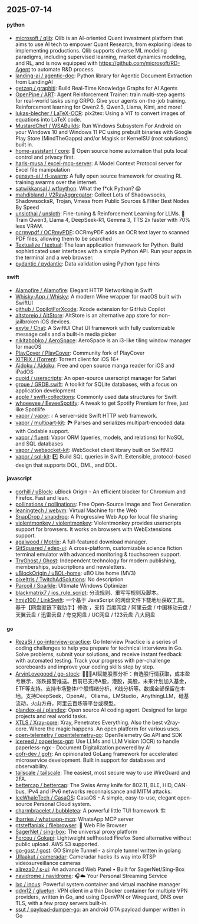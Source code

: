 ## 2025-07-14

#### python
* [microsoft / qlib](https://github.com/microsoft/qlib): Qlib is an AI-oriented Quant investment platform that aims to use AI tech to empower Quant Research, from exploring ideas to implementing productions. Qlib supports diverse ML modeling paradigms, including supervised learning, market dynamics modeling, and RL, and is now equipped with https://github.com/microsoft/RD-Agent to automate R&D process.
* [landing-ai / agentic-doc](https://github.com/landing-ai/agentic-doc): Python library for Agentic Document Extraction from LandingAI
* [getzep / graphiti](https://github.com/getzep/graphiti): Build Real-Time Knowledge Graphs for AI Agents
* [OpenPipe / ART](https://github.com/OpenPipe/ART): Agent Reinforcement Trainer: train multi-step agents for real-world tasks using GRPO. Give your agents on-the-job training. Reinforcement learning for Qwen2.5, Qwen3, Llama, Kimi, and more!
* [lukas-blecher / LaTeX-OCR](https://github.com/lukas-blecher/LaTeX-OCR): pix2tex: Using a ViT to convert images of equations into LaTeX code.
* [MustardChef / WSABuilds](https://github.com/MustardChef/WSABuilds): Run Windows Subsystem For Android on your Windows 10 and Windows 11 PC using prebuilt binaries with Google Play Store (MindTheGapps) and/or Magisk or KernelSU (root solutions) built in.
* [home-assistant / core](https://github.com/home-assistant/core): 🏡 Open source home automation that puts local control and privacy first.
* [haris-musa / excel-mcp-server](https://github.com/haris-musa/excel-mcp-server): A Model Context Protocol server for Excel file manipulation
* [gensyn-ai / rl-swarm](https://github.com/gensyn-ai/rl-swarm): A fully open source framework for creating RL training swarms over the internet.
* [satwikkansal / wtfpython](https://github.com/satwikkansal/wtfpython): What the f*ck Python? 😱
* [mahdibland / V2RayAggregator](https://github.com/mahdibland/V2RayAggregator): Collect Lots of Shadowsocks, ShadowsocksR, Trojan, Vmess from Public Sources & Filter Best Nodes By Speed
* [unslothai / unsloth](https://github.com/unslothai/unsloth): Fine-tuning & Reinforcement Learning for LLMs. 🦥 Train Qwen3, Llama 4, DeepSeek-R1, Gemma 3, TTS 2x faster with 70% less VRAM.
* [ocrmypdf / OCRmyPDF](https://github.com/ocrmypdf/OCRmyPDF): OCRmyPDF adds an OCR text layer to scanned PDF files, allowing them to be searched
* [Textualize / textual](https://github.com/Textualize/textual): The lean application framework for Python. Build sophisticated user interfaces with a simple Python API. Run your apps in the terminal and a web browser.
* [pydantic / pydantic](https://github.com/pydantic/pydantic): Data validation using Python type hints

#### swift
* [Alamofire / Alamofire](https://github.com/Alamofire/Alamofire): Elegant HTTP Networking in Swift
* [Whisky-App / Whisky](https://github.com/Whisky-App/Whisky): A modern Wine wrapper for macOS built with SwiftUI
* [github / CopilotForXcode](https://github.com/github/CopilotForXcode): Xcode extension for GitHub Copilot
* [altstoreio / AltStore](https://github.com/altstoreio/AltStore): AltStore is an alternative app store for non-jailbroken iOS devices.
* [exyte / Chat](https://github.com/exyte/Chat): A SwiftUI Chat UI framework with fully customizable message cells and a built-in media picker
* [nikitabobko / AeroSpace](https://github.com/nikitabobko/AeroSpace): AeroSpace is an i3-like tiling window manager for macOS
* [PlayCover / PlayCover](https://github.com/PlayCover/PlayCover): Community fork of PlayCover
* [XITRIX / iTorrent](https://github.com/XITRIX/iTorrent): Torrent client for iOS 16+
* [Aidoku / Aidoku](https://github.com/Aidoku/Aidoku): Free and open source manga reader for iOS and iPadOS
* [quoid / userscripts](https://github.com/quoid/userscripts): An open-source userscript manager for Safari
* [groue / GRDB.swift](https://github.com/groue/GRDB.swift): A toolkit for SQLite databases, with a focus on application development
* [apple / swift-collections](https://github.com/apple/swift-collections): Commonly used data structures for Swift
* [whoeevee / EeveeSpotify](https://github.com/whoeevee/EeveeSpotify): A tweak to get Spotify Premium for free, just like Spotilife
* [vapor / vapor](https://github.com/vapor/vapor): 💧 A server-side Swift HTTP web framework.
* [vapor / multipart-kit](https://github.com/vapor/multipart-kit): 🏞 Parses and serializes multipart-encoded data with Codable support.
* [vapor / fluent](https://github.com/vapor/fluent): Vapor ORM (queries, models, and relations) for NoSQL and SQL databases
* [vapor / websocket-kit](https://github.com/vapor/websocket-kit): WebSocket client library built on SwiftNIO
* [vapor / sql-kit](https://github.com/vapor/sql-kit): *️⃣ Build SQL queries in Swift. Extensible, protocol-based design that supports DQL, DML, and DDL.

#### javascript
* [gorhill / uBlock](https://github.com/gorhill/uBlock): uBlock Origin - An efficient blocker for Chromium and Firefox. Fast and lean.
* [pollinations / pollinations](https://github.com/pollinations/pollinations): Free Open-Source Image and Text Generation
* [leaningtech / webvm](https://github.com/leaningtech/webvm): Virtual Machine for the Web
* [SnapDrop / snapdrop](https://github.com/SnapDrop/snapdrop): A Progressive Web App for local file sharing
* [violentmonkey / violentmonkey](https://github.com/violentmonkey/violentmonkey): Violentmonkey provides userscripts support for browsers. It works on browsers with WebExtensions support.
* [agalwood / Motrix](https://github.com/agalwood/Motrix): A full-featured download manager.
* [GitSquared / edex-ui](https://github.com/GitSquared/edex-ui): A cross-platform, customizable science fiction terminal emulator with advanced monitoring & touchscreen support.
* [TryGhost / Ghost](https://github.com/TryGhost/Ghost): Independent technology for modern publishing, memberships, subscriptions and newsletters.
* [uBlockOrigin / uBOL-home](https://github.com/uBlockOrigin/uBOL-home): uBO Lite home (MV3)
* [pixeltris / TwitchAdSolutions](https://github.com/pixeltris/TwitchAdSolutions): No description
* [Parcoil / Sparkle](https://github.com/Parcoil/Sparkle): Ultimate Windows Optimizer
* [blackmatrix7 / ios_rule_script](https://github.com/blackmatrix7/ios_rule_script): 分流规则、重写写规则及脚本。
* [hmjz100 / LinkSwift](https://github.com/hmjz100/LinkSwift): 一个基于 JavaScript 的网盘文件下载地址获取工具。基于【网盘直链下载助手】修改 ，支持 百度网盘 / 阿里云盘 / 中国移动云盘 / 天翼云盘 / 迅雷云盘 / 夸克网盘 / UC网盘 / 123云盘 八大网盘

#### go
* [RezaSi / go-interview-practice](https://github.com/RezaSi/go-interview-practice): Go Interview Practice is a series of coding challenges to help you prepare for technical interviews in Go. Solve problems, submit your solutions, and receive instant feedback with automated testing. Track your progress with per-challenge scoreboards and improve your coding skills step by step.
* [ArvinLovegood / go-stock](https://github.com/ArvinLovegood/go-stock): 🦄🦄🦄AI赋能股票分析：自选股行情获取，成本盈亏展示，涨跌报警推送。目前已支持A股，港股，美股，未来计划加入基金，ETF等支持。支持市场整体/个股情绪分析，K线分析等。数据全部保留在本地。支持DeepSeek，OpenAI， Ollama，LMStudio，AnythingLLM，硅基流动，火山方舟，阿里云百炼等平台或模型。
* [plandex-ai / plandex](https://github.com/plandex-ai/plandex): Open source AI coding agent. Designed for large projects and real world tasks.
* [XTLS / Xray-core](https://github.com/XTLS/Xray-core): Xray, Penetrates Everything. Also the best v2ray-core. Where the magic happens. An open platform for various uses.
* [open-telemetry / opentelemetry-go](https://github.com/open-telemetry/opentelemetry-go): OpenTelemetry Go API and SDK
* [icereed / paperless-gpt](https://github.com/icereed/paperless-gpt): Use LLMs and LLM Vision (OCR) to handle paperless-ngx - Document Digitalization powered by AI
* [gofr-dev / gofr](https://github.com/gofr-dev/gofr): An opinionated GoLang framework for accelerated microservice development. Built in support for databases and observability.
* [tailscale / tailscale](https://github.com/tailscale/tailscale): The easiest, most secure way to use WireGuard and 2FA.
* [bettercap / bettercap](https://github.com/bettercap/bettercap): The Swiss Army knife for 802.11, BLE, HID, CAN-bus, IPv4 and IPv6 networks reconnaissance and MITM attacks.
* [IceWhaleTech / CasaOS](https://github.com/IceWhaleTech/CasaOS): CasaOS - A simple, easy-to-use, elegant open-source Personal Cloud system.
* [charmbracelet / bubbletea](https://github.com/charmbracelet/bubbletea): A powerful little TUI framework 🏗
* [lharries / whatsapp-mcp](https://github.com/lharries/whatsapp-mcp): WhatsApp MCP server
* [gtsteffaniak / filebrowser](https://github.com/gtsteffaniak/filebrowser): 📂 Web File Browser
* [SagerNet / sing-box](https://github.com/SagerNet/sing-box): The universal proxy platform
* [Forceu / Gokapi](https://github.com/Forceu/Gokapi): Lightweight selfhosted Firefox Send alternative without public upload. AWS S3 supported.
* [go-gost / gost](https://github.com/go-gost/gost): GO Simple Tunnel - a simple tunnel written in golang
* [Ullaakut / cameradar](https://github.com/Ullaakut/cameradar): Cameradar hacks its way into RTSP videosurveillance cameras
* [alireza0 / s-ui](https://github.com/alireza0/s-ui): An advanced Web Panel • Built for SagerNet/Sing-Box
* [navidrome / navidrome](https://github.com/navidrome/navidrome): 🎧☁️ Your Personal Streaming Service
* [lxc / incus](https://github.com/lxc/incus): Powerful system container and virtual machine manager
* [qdm12 / gluetun](https://github.com/qdm12/gluetun): VPN client in a thin Docker container for multiple VPN providers, written in Go, and using OpenVPN or Wireguard, DNS over TLS, with a few proxy servers built-in.
* [ssut / payload-dumper-go](https://github.com/ssut/payload-dumper-go): an android OTA payload dumper written in Go

